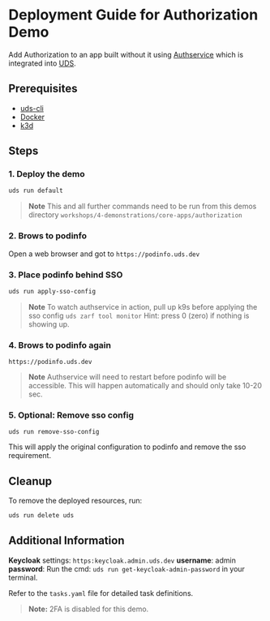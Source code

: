 # Deployment Guide for Authorization Demo

Add Authorization to an app built without it using [Authservice](https://github.com/istio-ecosystem/authservice) which is integrated into [UDS](https://github.com/defenseunicorns/uds-core).

## Prerequisites

- [uds-cli](https://arc.net/l/quote/usdacfia)
- [Docker](https://www.docker.com/products/docker-desktop/)
- [k3d](https://k3d.io/stable/)

## Steps

### 1. **Deploy the demo**
```sh
uds run default
```
> **Note** This and all further commands need to be run from this demos directory ```workshops/4-demonstrations/core-apps/authorization```

### 2. **Brows to podinfo**
   
Open a web browser and got to ```https://podinfo.uds.dev```

### 3. **Place podinfo behind SSO**
```sh
uds run apply-sso-config
```
> **Note** To watch authservice in action, pull up k9s before applying the sso config ```uds zarf tool monitor``` Hint: press 0 (zero) if nothing is showing up.

### 4. **Brows to podinfo again**
```https://podinfo.uds.dev```

> **Note** Authservice will need to restart before podinfo will be accessible.  This will happen automatically and should only take 10-20 sec.

### 5. **Optional: Remove sso config**
```
uds run remove-sso-config
```

This will apply the original configuration to podinfo and remove the sso requirement. 

## Cleanup

To remove the deployed resources, run:
```sh
uds run delete uds
```

## Additional Information


**Keycloak** settings: ```https:keycloak.admin.uds.dev``` 
    **username**: admin
    **password**: Run the cmd: ```uds run get-keycloak-admin-password``` in your terminal.

Refer to the `tasks.yaml` file for detailed task definitions.

> **Note:** 2FA is disabled for this demo. 
